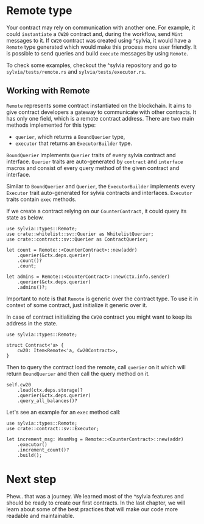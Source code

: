 # Remote type

Your contract may rely on communication with another one. For example, it could
`instantiate` a `CW20` contract and, during the workflow, send `Mint` messages to it. If `CW20` 
contract was created using ^sylvia, it would have a `Remote` type generated which would make this
process more user friendly.
It is possible to send queries and build `execute` messages by using `Remote`.

To check some examples, checkout the ^sylvia repository
and go to `sylvia/tests/remote.rs` and `sylvia/tests/executor.rs`.

## Working with Remote

`Remote` represents some contract instantiated on the blockchain. It aims to give contract
developers a gateway to communicate with other contracts. It has only one field, which is a remote
contract address.
There are two main methods implemented for this type:
 * `querier`, which returns a `BoundQuerier` type,
 * `executor` that returns an `ExecutorBuilder` type.

`BoundQuerier` implements `Querier` traits of every sylvia contract and interface.
`Querier` traits are auto-generated by `contract` and `interface` macros and consist
of every query method of the given contract and interface.

Similar to `BoundQuerier` and `Querier`, the `ExecutorBuilder` implements every
`Executor` trait auto-generated for sylvia contracts and interfaces. `Executor`
traits contain `exec` methods.


If we create a contract relying on our `CounterContract`, it could query its state as below.

```rust,noplayground
use sylvia::types::Remote;
use crate::whitelist::sv::Querier as WhitelistQuerier;
use crate::contract::sv::Querier as ContractQuerier;

let count = Remote::<CounterContract>::new(addr)
    .querier(&ctx.deps.querier)
    .count()?
    .count;

let admins = Remote::<CounterContract>::new(ctx.info.sender)
    .querier(&ctx.deps.querier)
    .admins()?;
```

Important to note is that `Remote` is generic over the contract type. To use it in context
of some contract, just initialize it generic over it.

In case of contract initializing the `CW20` contract you might want to keep its address in the
state.

```rust,noplayground
use sylvia::types::Remote;

struct Contract<'a> {
    cw20: Item<Remote<'a, Cw20Contract>>,
}
```

Then to query the contract load the remote, call `querier` on it which will return `BoundQuerier`
and then call the query method on it.

```rust,noplayground
self.cw20
    .load(ctx.deps.storage)?
    .querier(&ctx.deps.querier)
    .query_all_balances()?
```

Let's see an example for an `exec` method call:

```rust,noplayground
use sylvia::types::Remote;
use crate::contract::sv::Executor;

let increment_msg: WasmMsg = Remote::<CounterContract>::new(addr)
    .executor()
    .increment_count()?
    .build();
```

# Next step

Phew.. that was a journey. We learned most of the ^sylvia features and should be ready to create our first contracts.
In the last chapter, we will learn about some of the best practices that will make our code more readable and maintainable.
